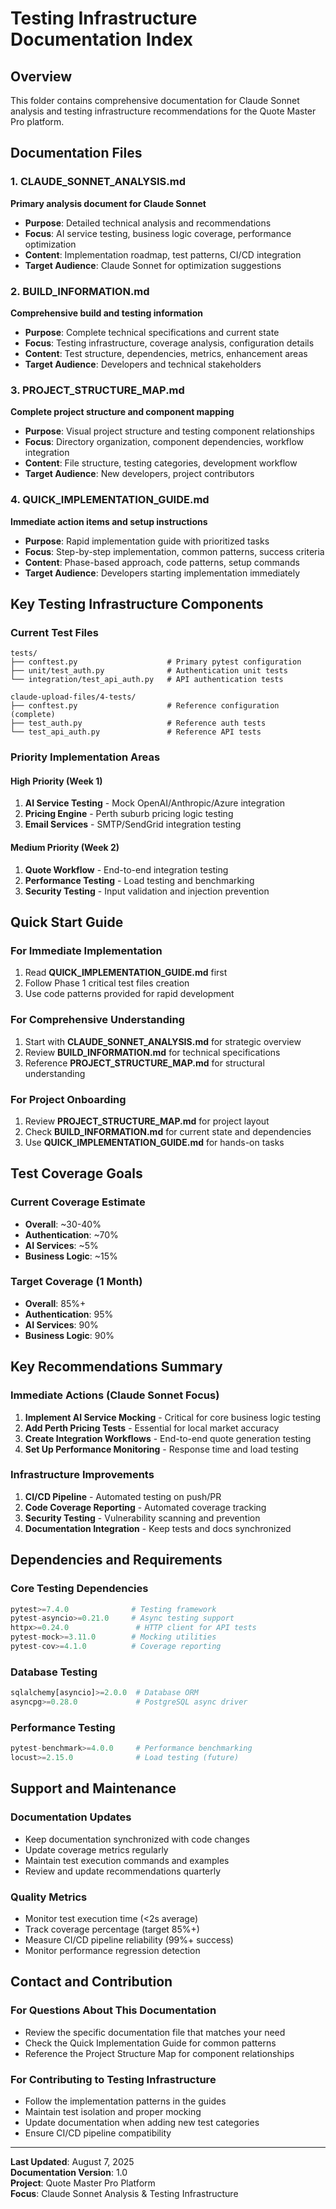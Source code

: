 # Testing Infrastructure Documentation Index

## Overview
This folder contains comprehensive documentation for Claude Sonnet analysis and testing infrastructure recommendations for the Quote Master Pro platform.

## Documentation Files

### 1. **CLAUDE_SONNET_ANALYSIS.md** 
**Primary analysis document for Claude Sonnet**

- **Purpose**: Detailed technical analysis and recommendations
- **Focus**: AI service testing, business logic coverage, performance optimization  
- **Content**: Implementation roadmap, test patterns, CI/CD integration
- **Target Audience**: Claude Sonnet for optimization suggestions

### 2. **BUILD_INFORMATION.md**
**Comprehensive build and testing information**

- **Purpose**: Complete technical specifications and current state
- **Focus**: Testing infrastructure, coverage analysis, configuration details
- **Content**: Test structure, dependencies, metrics, enhancement areas
- **Target Audience**: Developers and technical stakeholders

### 3. **PROJECT_STRUCTURE_MAP.md**
**Complete project structure and component mapping**

- **Purpose**: Visual project structure and testing component relationships
- **Focus**: Directory organization, component dependencies, workflow integration
- **Content**: File structure, testing categories, development workflow
- **Target Audience**: New developers, project contributors

### 4. **QUICK_IMPLEMENTATION_GUIDE.md**
**Immediate action items and setup instructions**

- **Purpose**: Rapid implementation guide with prioritized tasks
- **Focus**: Step-by-step implementation, common patterns, success criteria
- **Content**: Phase-based approach, code patterns, setup commands
- **Target Audience**: Developers starting implementation immediately

## Key Testing Infrastructure Components

### Current Test Files
```
tests/
├── conftest.py                    # Primary pytest configuration
├── unit/test_auth.py              # Authentication unit tests
└── integration/test_api_auth.py   # API authentication tests

claude-upload-files/4-tests/
├── conftest.py                    # Reference configuration (complete)
├── test_auth.py                   # Reference auth tests
└── test_api_auth.py               # Reference API tests
```

### Priority Implementation Areas

#### High Priority (Week 1)
1. **AI Service Testing** - Mock OpenAI/Anthropic/Azure integration
2. **Pricing Engine** - Perth suburb pricing logic testing
3. **Email Services** - SMTP/SendGrid integration testing

#### Medium Priority (Week 2)  
1. **Quote Workflow** - End-to-end integration testing
2. **Performance Testing** - Load testing and benchmarking
3. **Security Testing** - Input validation and injection prevention

## Quick Start Guide

### For Immediate Implementation
1. Read **QUICK_IMPLEMENTATION_GUIDE.md** first
2. Follow Phase 1 critical test files creation
3. Use code patterns provided for rapid development

### For Comprehensive Understanding
1. Start with **CLAUDE_SONNET_ANALYSIS.md** for strategic overview
2. Review **BUILD_INFORMATION.md** for technical specifications
3. Reference **PROJECT_STRUCTURE_MAP.md** for structural understanding

### For Project Onboarding
1. Review **PROJECT_STRUCTURE_MAP.md** for project layout
2. Check **BUILD_INFORMATION.md** for current state and dependencies
3. Use **QUICK_IMPLEMENTATION_GUIDE.md** for hands-on tasks

## Test Coverage Goals

### Current Coverage Estimate
- **Overall**: ~30-40%
- **Authentication**: ~70% 
- **AI Services**: ~5%
- **Business Logic**: ~15%

### Target Coverage (1 Month)
- **Overall**: 85%+
- **Authentication**: 95%
- **AI Services**: 90%
- **Business Logic**: 90%

## Key Recommendations Summary

### Immediate Actions (Claude Sonnet Focus)
1. **Implement AI Service Mocking** - Critical for core business logic testing
2. **Add Perth Pricing Tests** - Essential for local market accuracy
3. **Create Integration Workflows** - End-to-end quote generation testing
4. **Set Up Performance Monitoring** - Response time and load testing

### Infrastructure Improvements
1. **CI/CD Pipeline** - Automated testing on push/PR
2. **Code Coverage Reporting** - Automated coverage tracking
3. **Security Testing** - Vulnerability scanning and prevention
4. **Documentation Integration** - Keep tests and docs synchronized

## Dependencies and Requirements

### Core Testing Dependencies
```python
pytest>=7.4.0              # Testing framework
pytest-asyncio>=0.21.0     # Async testing support
httpx>=0.24.0               # HTTP client for API tests
pytest-mock>=3.11.0        # Mocking utilities
pytest-cov>=4.1.0          # Coverage reporting
```

### Database Testing
```python
sqlalchemy[asyncio]>=2.0.0  # Database ORM
asyncpg>=0.28.0             # PostgreSQL async driver
```

### Performance Testing
```python
pytest-benchmark>=4.0.0     # Performance benchmarking
locust>=2.15.0              # Load testing (future)
```

## Support and Maintenance

### Documentation Updates
- Keep documentation synchronized with code changes
- Update coverage metrics regularly
- Maintain test execution commands and examples
- Review and update recommendations quarterly

### Quality Metrics
- Monitor test execution time (<2s average)
- Track coverage percentage (target 85%+)
- Measure CI/CD pipeline reliability (99%+ success)
- Monitor performance regression detection

## Contact and Contribution

### For Questions About This Documentation
- Review the specific documentation file that matches your need
- Check the Quick Implementation Guide for common patterns
- Reference the Project Structure Map for component relationships

### For Contributing to Testing Infrastructure
- Follow the implementation patterns in the guides
- Maintain test isolation and proper mocking
- Update documentation when adding new test categories
- Ensure CI/CD pipeline compatibility

---

**Last Updated**: August 7, 2025  
**Documentation Version**: 1.0  
**Project**: Quote Master Pro Platform  
**Focus**: Claude Sonnet Analysis & Testing Infrastructure

